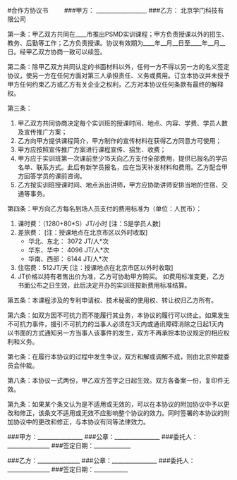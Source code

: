 #合作方协议书
　　
###甲方： __________________
###乙方： 北京学门科技有限公司


第一条：甲乙双方共同在\_\_\_\_市推出PSMD实训课程；甲方负责授课以外的招生、教务、后勤等工作；乙方负责授课。协议有效期为\_\_\_\_年\_\_月\_\_日至\_\_\_\_年\_\_月\_\_日。经甲乙双方协商一致可以续签。

第二条：除甲乙双方共同认定的书面材料以外，任何一方不得以另一方的名义签定协议，使另一方在任何方面对第三人承担责任、义务或费用。订立本协议并未授予甲方任何约束乙方或乙方有关企业之权利，乙方对本协议任何条款有最终的解释权。

第三条：  

1. 甲乙双方共同协商决定每个实训班的授课时间、地点、内容、学费、学员人数及宣传推广方案； 
2. 乙方向甲方提供课程简介，甲方制作的宣传材料在获得乙方同意方可使用；
3. 甲方应按照宣传推广方案进行课程宣传、招生、收费；
4. 甲方应于实训班第一次课前至少15天向乙方支付全部费用，提供已报名的学员名单、联系方式。此后有新学员报名，应在当天补发材料和费用。乙方配合甲方回答学员的课前咨询。
5. 乙方按实训班授课时间、地点派出讲师，甲方应协助讲师安排当地的住宿、交通等事务。

第四条：甲方向乙方每名到场人员支付的费用标准为（单位：人民币）：  

1. 课时费：（1280+80\*S）JT/小时 [注：S是学员人数]
2. 差旅费： [注：授课地点在北京市区以外时收取]
	* 华北、东北： 3072 JT/人*次
	* 华东、华中： 4096 JT/人*次
	* 华南、西部： 6144 JT/人*次
3. 住宿费：512JT/天   [注：授课地点在北京市区以外时收取]
4. JT价格以持有者售出价为准，乙方可协助甲方购买。
    如费用标准变更，乙方书面公布之日生效，此后决定开办的实训班按新费用标准结算。

第五条：本课程涉及的专利申请权、技术秘密的使用权、转让权归乙方所有。

第六条：如双方因不可抗力而不能履行其业务，本协议的履行可以终止。如果发生不可抗力事件，援引不可抗力的当事人必须在3天内或通讯障碍消除之日起1天内以书面的方式通知另一方当事人该事件的发生，双方不再承担本协议规定的相应权利和义务。

第七条：在履行本协议的过程中发生争议，双方和解或调解不成，则由北京仲裁委员会仲裁。

第八条：本协议一式两份，甲乙双方签字之日起生效。双方各备案一份，复印件无效。

第九条：如果某个条文认为是不适用或无效的，可以在本协议的附加协议中予以更改和修正，该条文不适用或无效不应影响整个协议的效力。同时签署的本协议的附加协议中的更改和修正，与本协议有同等法律效力。

###甲方：________________
###公章：________________
###委托人：_______________
###签定日期：_____________

###乙方：_______________
###公章：________________
###委托人：_______________
###签定日期：____________
　　
　　
　　